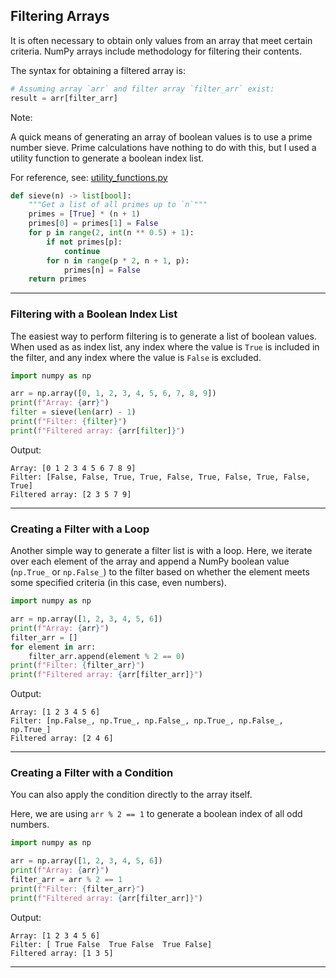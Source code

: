 ## Filtering Arrays

It is often necessary to obtain only values from an array that meet
certain criteria. NumPy arrays include methodology for filtering their
contents.

The syntax for obtaining a filtered array is:

```python
# Assuming array `arr` and filter array `filter_arr` exist:
result = arr[filter_arr]
```

Note:

A quick means of generating an array of boolean values is to use a
prime number sieve. Prime calculations have nothing to do with this,
but I used a utility function to generate a boolean index list.

For reference, see: [utility_functions.py](./utility_functions.py)

```python
def sieve(n) -> list[bool]:
    """Get a list of all primes up to `n`"""
    primes = [True] * (n + 1)
    primes[0] = primes[1] = False
    for p in range(2, int(n ** 0.5) + 1):
        if not primes[p]:
            continue
        for n in range(p * 2, n + 1, p):
            primes[n] = False
    return primes
```

---

### Filtering with a Boolean Index List

The easiest way to perform filtering is to generate a list of boolean 
values. When used as as index list, any index where the value is 
`True` is included in the filter, and any index where the value is
`False` is excluded.

```python
import numpy as np

arr = np.array([0, 1, 2, 3, 4, 5, 6, 7, 8, 9])
print(f"Array: {arr}")
filter = sieve(len(arr) - 1)
print(f"Filter: {filter}")
print(f"Filtered array: {arr[filter]}")
```

Output:

```
Array: [0 1 2 3 4 5 6 7 8 9]
Filter: [False, False, True, True, False, True, False, True, False, True]
Filtered array: [2 3 5 7 9]
```

---

### Creating a Filter with a Loop

Another simple way to generate a filter list is with a loop. Here, we
iterate over each element of the array and append a NumPy boolean 
value (`np.True_` or `np.False_`) to the filter based on whether the
element meets some specified criteria (in this case, even numbers).

```python
import numpy as np

arr = np.array([1, 2, 3, 4, 5, 6])
print(f"Array: {arr}")
filter_arr = []
for element in arr:
    filter_arr.append(element % 2 == 0)
print(f"Filter: {filter_arr}")
print(f"Filtered array: {arr[filter_arr]}")
```

Output:

```
Array: [1 2 3 4 5 6]
Filter: [np.False_, np.True_, np.False_, np.True_, np.False_, np.True_]
Filtered array: [2 4 6]
```

---

### Creating a Filter with a Condition

You can also apply the condition directly to the array itself.

Here, we are using `arr % 2 == 1` to generate a boolean index of all
odd numbers.

```python
import numpy as np

arr = np.array([1, 2, 3, 4, 5, 6])
print(f"Array: {arr}")
filter_arr = arr % 2 == 1
print(f"Filter: {filter_arr}")
print(f"Filtered array: {arr[filter_arr]}")
```

Output:

```
Array: [1 2 3 4 5 6]
Filter: [ True False  True False  True False]
Filtered array: [1 3 5]
```

---
